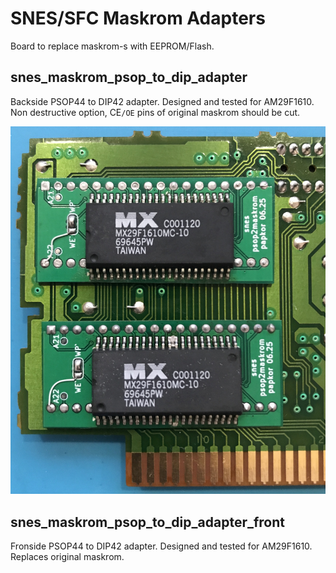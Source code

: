 # SNES/SFC Maskrom Adapters

Board to replace maskrom-s with EEPROM/Flash.

## snes_maskrom_psop_to_dip_adapter
Backside PSOP44 to DIP42 adapter. Designed and tested for AM29F1610. Non destructive option, CE`/OE` pins of original maskrom should be cut.

![image](img/snes_maskrom_psop_to_dip_adapter.jpg)

## snes_maskrom_psop_to_dip_adapter_front
Fronside PSOP44 to DIP42 adapter. Designed and tested for AM29F1610. Replaces original maskrom.
